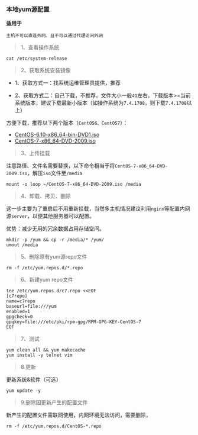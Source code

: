 ### 本地yum源配置

**适用于**

`主机不可以直连外网、且不可以通过代理访问外网`

> 1、查看操作系统

```shell
cat /etc/system-release
```

> 2、获取系统安装镜像

- 1、获取方式一：找系统运维管理员提供，推荐

- 2、获取方式二：自己下载，不推荐，文件大小一般`4G`左右。下载版本>=当前系统版本，建议下载最新小版本（如操作系统为`7.4.1708`，则下载`7.4.1708`以上）

方便下载，推荐以下两个版本（`CentOS6、CentOS7`）：

- [CentOS-6.10-x86_64-bin-DVD1.iso](http://mirrors.sohu.com/centos/6.10/isos/x86_64/CentOS-6.10-x86_64-bin-DVD1.iso)
- [CentOS-7-x86_64-DVD-2009.iso](https://mirrors.tuna.tsinghua.edu.cn/centos/7.9.2009/isos/x86_64/CentOS-7-x86_64-DVD-2009.iso)

> 3、上传挂载

注意路径、文件名需要替换，以下命令相当于将`CentOS-7-x86_64-DVD-2009.iso`，解压`iso`文件至`/media`

```shell
mount -o loop ~/CentOS-7-x86_64-DVD-2009.iso /media
```

> 4、卸载、拷贝、删除

这一步主要为了重启后不用重新挂载，当然多主机情况建议利用`nginx`等配置内网源`server`，以便其他服务器可以配置。

优势：减少无用的冗余数据占用存储空间。

```shell
mkdir -p /yum && cp -r /media/* /yum/
umout /media
```

> 5、删除原有yum源repo文件

````shell
rm -f /etc/yum.repos.d/*.repo
````

> 6、新建yum repo文件

```shell
tee /etc/yum.repos.d/c7.repo <<EOF
[c7repo]
name=c7repo
baseurl=file:///yum
enabled=1
gpgcheck=0
gpgkey=file:///etc/pki/rpm-gpg/RPM-GPG-KEY-CentOS-7
EOF
```

> 7、测试

```shell
yum clean all && yum makecache
yum install -y telnet vim
```

> 8.更新

更新系统&软件（可选）

```shell
yum update -y 
```

> 9.删除因更新产生的配置文件

新产生的配置文件需联网使用，内网环境无法访问，需要删除，

```shell
rm -f /etc/yum.repos.d/CentOS-*.repo
```